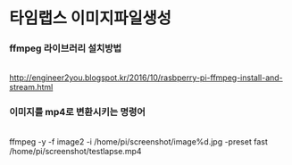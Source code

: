 
# 타임랩스 이미지파일생성

### ffmpeg 라이브러리 설치방법
<br>http://engineer2you.blogspot.kr/2016/10/rasbperry-pi-ffmpeg-install-and-stream.html

### 이미지를 mp4로 변환시키는 명령어
<br>ffmpeg -y -f image2 -i /home/pi/screenshot/image%d.jpg -preset fast /home/pi/screenshot/testlapse.mp4
